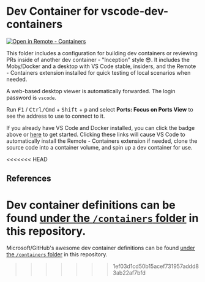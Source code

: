# Dev Container for vscode-dev-containers

[![Open in Remote - Containers](https://img.shields.io/static/v1?label=Remote%20-%20Containers&message=Open&color=blue&logo=visualstudiocode)](https://vscode.dev/redirect?url=vscode://ms-vscode-remote.remote-containers/cloneInVolume?url=https://github.com/mraarone/dsbaseline)

This folder includes a configuration for building dev containers or reviewing PRs inside of another dev container - "Inception" style 😎. It includes the Moby/Docker and a desktop with VS Code stable, insiders, and the Remote - Containers extension installed for quick testing of local scenarios when needed.

A web-based desktop viewer is automatically forwarded. The login password is `vscode`.

Run <kbd>F1</kbd> / <kbd>Ctrl/Cmd</kbd> + <kbd>Shift</kbd> + <kbd>p</kbd> and select **Ports: Focus on Ports View** to see the address to use to connect to it.

If you already have VS Code and Docker installed, you can click the badge above or [here](https://vscode.dev/redirect?url=vscode://ms-vscode-remote.remote-containers/cloneInVolume?url=https://github.com/mraarone/dsbaseline) to get started. Clicking these links will cause VS Code to automatically install the Remote - Containers extension if needed, clone the source code into a container volume, and spin up a dev container for use.

<<<<<<< HEAD
## References

Dev container definitions can be found [under the `/containers` folder](https://github.com/microsoft/vscode-dev-containers/tree/main/containers) in this repository.
=======
Microsoft/GitHub's awesome dev container definitions can be found [under the `/containers` folder](https://github.com/microsoft/vscode-dev-containers/tree/main/containers) in this repository.
>>>>>>> 1ef03d1cd50b15acef731957addd83ab22af7bfd
